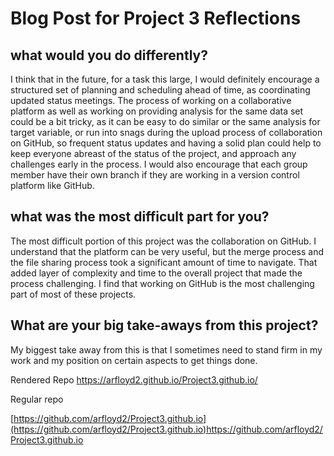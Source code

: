 # Blog Post for Project 3 Reflections 

## what would you do differently?

I think that in the future, for a task this large, I would definitely encourage a structured set of planning and scheduling ahead of time, as coordinating updated status meetings. The process of working on a collaborative platform as well as working on providing analysis for the same data set could be a bit tricky, as it can be easy to do similar or the same analysis for target variable, or run into snags during the upload process of collaboration on GitHub, so frequent status updates and having a solid plan could help to keep everyone abreast of the status of the project, and approach any challenges early in the process. I would also encourage that each group member have their own branch if they are working in a version control platform like GitHub. 

## what was the most difficult part for you?
The most difficult portion of this project was the collaboration on GitHub. I understand that the platform can be very useful, but the merge process and the file sharing process took a significant amount of time to navigate. That added layer of complexity and time to the overall project that made the process challenging. I find that working on GitHub is the most challenging part of most of these projects. 

##  What are your big take-aways from this project? 
My biggest take away from this is that I sometimes need to stand firm in my work and my position on certain aspects to get things done.

Rendered Repo
[https://arfloyd2.github.io/Project3.github.io/
](https://arfloyd2.github.io/Project3.github.io/)

Regular repo

[https://github.com/arfloyd2/Project3.github.io](https://github.com/arfloyd2/Project3.github.io)https://github.com/arfloyd2/Project3.github.io
